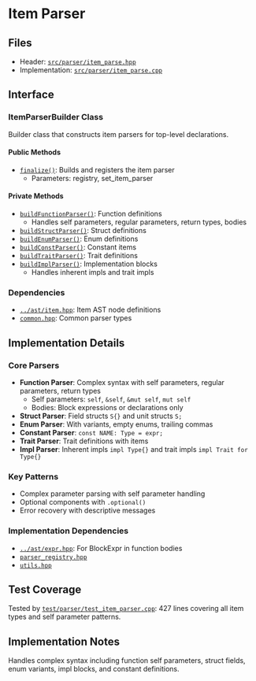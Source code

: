 # Item Parser

## Files
- Header: [`src/parser/item_parse.hpp`](../../src/parser/item_parse.hpp)
- Implementation: [`src/parser/item_parse.cpp`](../../src/parser/item_parse.cpp)

## Interface

### ItemParserBuilder Class

Builder class that constructs item parsers for top-level declarations.

#### Public Methods

- [`finalize()`](../../src/parser/item_parse.hpp:18): Builds and registers the item parser
  - Parameters: registry, set_item_parser

#### Private Methods

- [`buildFunctionParser()`](../../src/parser/item_parse.hpp:26): Function definitions
  - Handles self parameters, regular parameters, return types, bodies
- [`buildStructParser()`](../../src/parser/item_parse.hpp:31): Struct definitions
- [`buildEnumParser()`](../../src/parser/item_parse.hpp:32): Enum definitions
- [`buildConstParser()`](../../src/parser/item_parse.hpp:33): Constant items
- [`buildTraitParser()`](../../src/parser/item_parse.hpp:34): Trait definitions
- [`buildImplParser()`](../../src/parser/item_parse.hpp:35): Implementation blocks
  - Handles inherent impls and trait impls

### Dependencies

- [`../ast/item.hpp`](../../src/ast/item.hpp): Item AST node definitions
- [`common.hpp`](../../src/parser/common.hpp): Common parser types

## Implementation Details

### Core Parsers

- **Function Parser**: Complex syntax with self parameters, regular parameters, return types
  - Self parameters: `self`, `&self`, `&mut self`, `mut self`
  - Bodies: Block expressions or declarations only
- **Struct Parser**: Field structs `S{}` and unit structs `S;`
- **Enum Parser**: With variants, empty enums, trailing commas
- **Constant Parser**: `const NAME: Type = expr;`
- **Trait Parser**: Trait definitions with items
- **Impl Parser**: Inherent impls `impl Type{}` and trait impls `impl Trait for Type{}`

### Key Patterns

- Complex parameter parsing with self parameter handling
- Optional components with `.optional()`
- Error recovery with descriptive messages

### Implementation Dependencies

- [`../ast/expr.hpp`](../../src/ast/expr.hpp): For BlockExpr in function bodies
- [`parser_registry.hpp`](../../src/parser/parser_registry.hpp)
- [`utils.hpp`](../../src/parser/utils.hpp)

## Test Coverage

Tested by [`test/parser/test_item_parser.cpp`](../../test/parser/test_item_parser.cpp): 427 lines covering all item types and self parameter patterns.

## Implementation Notes

Handles complex syntax including function self parameters, struct fields, enum variants, impl blocks, and constant definitions.
